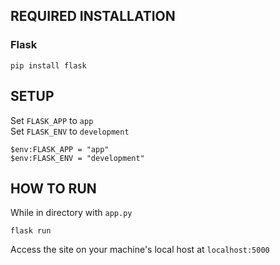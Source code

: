 ## REQUIRED INSTALLATION

### Flask

	pip install flask

## SETUP

Set `FLASK_APP` to `app`<br>
Set `FLASK_ENV` to `development`

	$env:FLASK_APP = "app"
	$env:FLASK_ENV = "development"

## HOW TO RUN

While in directory with `app.py`

	flask run

Access the site on your machine's local host at `localhost:5000`
